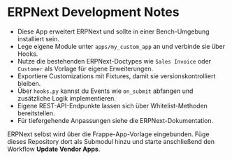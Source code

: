 # ERPNext Development Notes

* Diese App erweitert ERPNext und sollte in einer Bench-Umgebung installiert sein.
* Lege eigene Module unter `apps/my_custom_app` an und verbinde sie über Hooks.
* Nutze die bestehenden ERPNext-Doctypes wie `Sales Invoice` oder `Customer` als Vorlage für eigene Erweiterungen.
* Exportiere Customizations mit Fixtures, damit sie versionskontrolliert bleiben.
* Über `hooks.py` kannst du Events wie `on_submit` abfangen und zusätzliche Logik implementieren.
* Eigene REST-API-Endpunkte lassen sich über Whitelist-Methoden bereitstellen.
* Für tiefergehende Anpassungen siehe die ERPNext-Dokumentation.

ERPNext selbst wird über die Frappe-App-Vorlage eingebunden. Füge dieses Repository dort als Submodul hinzu und starte anschließend den Workflow **Update Vendor Apps**.

